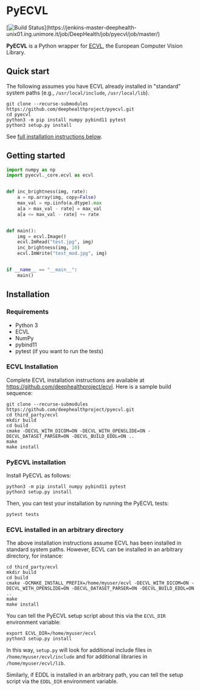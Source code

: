 # PyECVL

[![Build Status](https://jenkins-master-deephealth-unix01.ing.unimore.it/badge/job/DeepHealth/job/pyecvl/job/master/linux_end?)](https://jenkins-master-deephealth-unix01.ing.unimore.it/job/DeepHealth/job/pyecvl/job/master/)

**PyECVL** is a Python wrapper for [ECVL](https://github.com/deephealthproject/ecvl), the European Computer Vision Library.


## Quick start

The following assumes you have ECVL already installed in "standard"
system paths (e.g., `/usr/local/include`, `/usr/local/lib`).

    git clone --recurse-submodules https://github.com/deephealthproject/pyecvl.git
    cd pyecvl
    python3 -m pip install numpy pybind11 pytest
    python3 setup.py install

See [full installation instructions below](#installation).


## Getting started

```python
import numpy as np
import pyecvl._core.ecvl as ecvl


def inc_brightness(img, rate):
    a = np.array(img, copy=False)
    max_val = np.iinfo(a.dtype).max
    a[a > max_val - rate] = max_val
    a[a <= max_val - rate] += rate


def main():
    img = ecvl.Image()
    ecvl.ImRead("test.jpg", img)
    inc_brightness(img, 10)
    ecvl.ImWrite("test_mod.jpg", img)


if __name__ == "__main__":
    main()
```


## Installation

### Requirements

- Python 3
- ECVL
- NumPy
- pybind11
- pytest (if you want to run the tests)


### ECVL Installation

Complete ECVL installation instructions are available at
https://github.com/deephealthproject/ecvl. Here is a sample build sequence:

```
git clone --recurse-submodules https://github.com/deephealthproject/pyecvl.git
cd third_party/ecvl
mkdir build
cd build
cmake -DECVL_WITH_DICOM=ON -DECVL_WITH_OPENSLIDE=ON -DECVL_DATASET_PARSER=ON -DECVL_BUILD_EDDL=ON ..
make
make install
```


### PyECVL installation

Install PyECVL as follows:

```
python3 -m pip install numpy pybind11 pytest
python3 setup.py install
```

Then, you can test your installation by running the PyECVL tests:

    pytest tests


### ECVL installed in an arbitrary directory

The above installation instructions assume ECVL has been installed in standard
system paths. However, ECVL can be installed in an arbitrary directory,
for instance:

```
cd third_party/ecvl
mkdir build
cd build
cmake -DCMAKE_INSTALL_PREFIX=/home/myuser/ecvl -DECVL_WITH_DICOM=ON -DECVL_WITH_OPENSLIDE=ON -DECVL_DATASET_PARSER=ON -DECVL_BUILD_EDDL=ON ..
make
make install
```

You can tell the PyECVL setup script about this via the `ECVL_DIR` environment
variable:

```
export ECVL_DIR=/home/myuser/ecvl
python3 setup.py install
```

In this way, `setup.py` will look for additional include files in
`/home/myuser/ecvl/include` and for additional libraries in
`/home/myuser/ecvl/lib`.

Similarly, if EDDL is installed in an arbitrary path, you can tell the setup
script via the `EDDL_DIR` environment variable.
